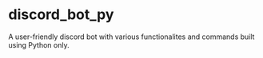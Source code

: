 # discord_bot_py
A user-friendly discord bot with various functionalites and commands built using Python only.
